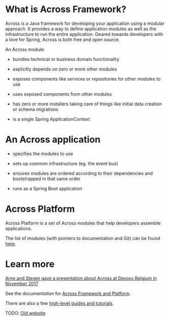 # What is Across Framework?

Across is a Java framework for developing your application using a
modular approach.  It provides a way to define application modules as
well as the infrastructure to run the entire application.  Geared
towards developers with a love for Spring, Across is both free and
open source.

An Across module:

- bundles technical or business domain functionality

- explicitly depends on zero or more other modules

- exposes components like services or repositories for other modules
  to use

- uses exposed components from other modules

- has zero or more installers taking care of things like initial data
  creation or schema migrations

- is a single Spring ApplicationContext


# An Across application

- specifies the modules to use

- sets up common infrastructure (eg. the event bus)

- ensures modules are ordered according to their dependencies and
  bootstrapped in that same order

- runs as a Spring Boot application


# Across Platform

Across Platform is a set of Across modules that help developers
assemble applications.

The list of modules (with pointers to documentation and Git) can be
found [here](/modules).


# Learn more

[Arne and Steven gave a presentation about Across at Devoxx Belgium in November 2017](https://www.youtube.com/watch?v=00Jn3d12L2M)

See the documentation for [Across Framework and
Platform](https://across.dev/documentation).

There are also a few [high-level guides and
tutorials](https://docs.across.dev/across-site/production/guides/).

TODO: [Old website](/old)
